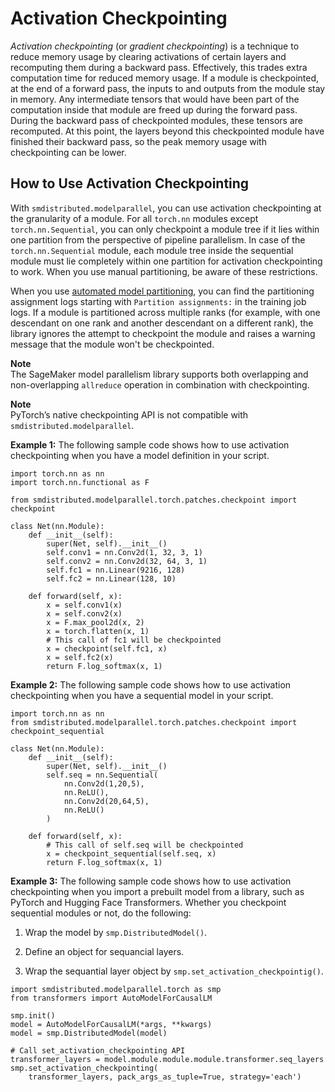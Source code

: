 # Activation Checkpointing<a name="model-parallel-extended-features-pytorch-activation-checkpointing"></a>

*Activation checkpointing* \(or *gradient checkpointing*\) is a technique to reduce memory usage by clearing activations of certain layers and recomputing them during a backward pass\. Effectively, this trades extra computation time for reduced memory usage\. If a module is checkpointed, at the end of a forward pass, the inputs to and outputs from the module stay in memory\. Any intermediate tensors that would have been part of the computation inside that module are freed up during the forward pass\. During the backward pass of checkpointed modules, these tensors are recomputed\. At this point, the layers beyond this checkpointed module have finished their backward pass, so the peak memory usage with checkpointing can be lower\.

## How to Use Activation Checkpointing<a name="model-parallel-extended-for-pytorch-activation-checkpointing-how-to-use"></a>

With `smdistributed.modelparallel`, you can use activation checkpointing at the granularity of a module\. For all `torch.nn` modules except `torch.nn.Sequential`, you can only checkpoint a module tree if it lies within one partition from the perspective of pipeline parallelism\. In case of the `torch.nn.Sequential` module, each module tree inside the sequential module must lie completely within one partition for activation checkpointing to work\. When you use manual partitioning, be aware of these restrictions\.

When you use [automated model partitioning](https://docs.aws.amazon.com/sagemaker/latest/dg/model-parallel-core-features.html#model-parallel-automated-model-splitting), you can find the partitioning assignment logs starting with `Partition assignments:` in the training job logs\. If a module is partitioned across multiple ranks \(for example, with one descendant on one rank and another descendant on a different rank\), the library ignores the attempt to checkpoint the module and raises a warning message that the module won't be checkpointed\.

**Note**  
The SageMaker model parallelism library supports both overlapping and non\-overlapping `allreduce` operation in combination with checkpointing\. 

**Note**  
PyTorch’s native checkpointing API is not compatible with `smdistributed.modelparallel`\.

**Example 1:** The following sample code shows how to use activation checkpointing when you have a model definition in your script\.

```
import torch.nn as nn
import torch.nn.functional as F

from smdistributed.modelparallel.torch.patches.checkpoint import checkpoint

class Net(nn.Module):
    def __init__(self):
        super(Net, self).__init__()
        self.conv1 = nn.Conv2d(1, 32, 3, 1)
        self.conv2 = nn.Conv2d(32, 64, 3, 1)
        self.fc1 = nn.Linear(9216, 128)
        self.fc2 = nn.Linear(128, 10)

    def forward(self, x):
        x = self.conv1(x)
        x = self.conv2(x)
        x = F.max_pool2d(x, 2)
        x = torch.flatten(x, 1)
        # This call of fc1 will be checkpointed
        x = checkpoint(self.fc1, x)
        x = self.fc2(x)
        return F.log_softmax(x, 1)
```

**Example 2:** The following sample code shows how to use activation checkpointing when you have a sequential model in your script\.

```
import torch.nn as nn
from smdistributed.modelparallel.torch.patches.checkpoint import checkpoint_sequential

class Net(nn.Module):
    def __init__(self):
        super(Net, self).__init__()
        self.seq = nn.Sequential(
            nn.Conv2d(1,20,5),
            nn.ReLU(),
            nn.Conv2d(20,64,5),
            nn.ReLU()
        )

    def forward(self, x):
        # This call of self.seq will be checkpointed
        x = checkpoint_sequential(self.seq, x)
        return F.log_softmax(x, 1)
```

**Example 3:** The following sample code shows how to use activation checkpointing when you import a prebuilt model from a library, such as PyTorch and Hugging Face Transformers\. Whether you checkpoint sequential modules or not, do the following: 

1. Wrap the model by `smp.DistributedModel()`\.

1. Define an object for sequancial layers\.

1. Wrap the sequantial layer object by `smp.set_activation_checkpointig()`\.

```
import smdistributed.modelparallel.torch as smp
from transformers import AutoModelForCausalLM

smp.init()
model = AutoModelForCausalLM(*args, **kwargs)
model = smp.DistributedModel(model)

# Call set_activation_checkpointing API
transformer_layers = model.module.module.module.transformer.seq_layers
smp.set_activation_checkpointing(
    transformer_layers, pack_args_as_tuple=True, strategy='each')
```